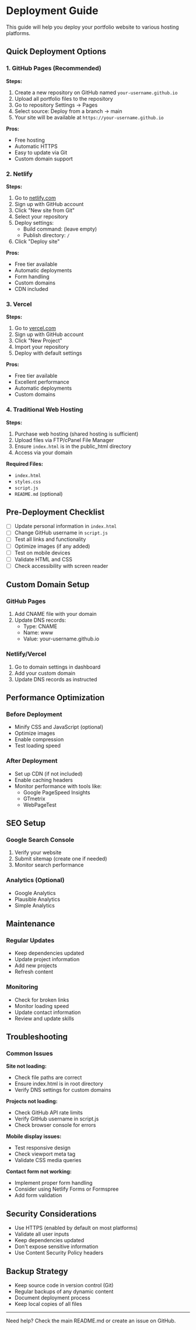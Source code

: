 # Deployment Guide

This guide will help you deploy your portfolio website to various hosting platforms.

## Quick Deployment Options

### 1. GitHub Pages (Recommended)

**Steps:**
1. Create a new repository on GitHub named `your-username.github.io`
2. Upload all portfolio files to the repository
3. Go to repository Settings → Pages
4. Select source: Deploy from a branch → main
5. Your site will be available at `https://your-username.github.io`

**Pros:**
- Free hosting
- Automatic HTTPS
- Easy to update via Git
- Custom domain support

### 2. Netlify

**Steps:**
1. Go to [netlify.com](https://netlify.com)
2. Sign up with GitHub account
3. Click "New site from Git"
4. Select your repository
5. Deploy settings:
   - Build command: (leave empty)
   - Publish directory: `/`
6. Click "Deploy site"

**Pros:**
- Free tier available
- Automatic deployments
- Form handling
- Custom domains
- CDN included

### 3. Vercel

**Steps:**
1. Go to [vercel.com](https://vercel.com)
2. Sign up with GitHub account
3. Click "New Project"
4. Import your repository
5. Deploy with default settings

**Pros:**
- Free tier available
- Excellent performance
- Automatic deployments
- Custom domains

### 4. Traditional Web Hosting

**Steps:**
1. Purchase web hosting (shared hosting is sufficient)
2. Upload files via FTP/cPanel File Manager
3. Ensure `index.html` is in the public_html directory
4. Access via your domain

**Required Files:**
- `index.html`
- `styles.css`
- `script.js`
- `README.md` (optional)

## Pre-Deployment Checklist

- [ ] Update personal information in `index.html`
- [ ] Change GitHub username in `script.js`
- [ ] Test all links and functionality
- [ ] Optimize images (if any added)
- [ ] Test on mobile devices
- [ ] Validate HTML and CSS
- [ ] Check accessibility with screen reader

## Custom Domain Setup

### GitHub Pages
1. Add CNAME file with your domain
2. Update DNS records:
   - Type: CNAME
   - Name: www
   - Value: your-username.github.io

### Netlify/Vercel
1. Go to domain settings in dashboard
2. Add your custom domain
3. Update DNS records as instructed

## Performance Optimization

### Before Deployment
- Minify CSS and JavaScript (optional)
- Optimize images
- Enable compression
- Test loading speed

### After Deployment
- Set up CDN (if not included)
- Enable caching headers
- Monitor performance with tools like:
  - Google PageSpeed Insights
  - GTmetrix
  - WebPageTest

## SEO Setup

### Google Search Console
1. Verify your website
2. Submit sitemap (create one if needed)
3. Monitor search performance

### Analytics (Optional)
- Google Analytics
- Plausible Analytics
- Simple Analytics

## Maintenance

### Regular Updates
- Keep dependencies updated
- Update project information
- Add new projects
- Refresh content

### Monitoring
- Check for broken links
- Monitor loading speed
- Update contact information
- Review and update skills

## Troubleshooting

### Common Issues

**Site not loading:**
- Check file paths are correct
- Ensure index.html is in root directory
- Verify DNS settings for custom domains

**Projects not loading:**
- Check GitHub API rate limits
- Verify GitHub username in script.js
- Check browser console for errors

**Mobile display issues:**
- Test responsive design
- Check viewport meta tag
- Validate CSS media queries

**Contact form not working:**
- Implement proper form handling
- Consider using Netlify Forms or Formspree
- Add form validation

## Security Considerations

- Use HTTPS (enabled by default on most platforms)
- Validate all user inputs
- Keep dependencies updated
- Don't expose sensitive information
- Use Content Security Policy headers

## Backup Strategy

- Keep source code in version control (Git)
- Regular backups of any dynamic content
- Document deployment process
- Keep local copies of all files

---

Need help? Check the main README.md or create an issue on GitHub.
